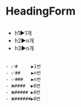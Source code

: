 # HeadingForm


## 
- h1▶️1개
- h2▶️n개
- h3▶️n개

##
```
- ✅#     ▶️1번
- ✅##    ▶️n번
- ✅###   ▶️n번
- ❌####  ▶️0번
- ❌##### ▶️0번
- ❌######▶️0번
```
